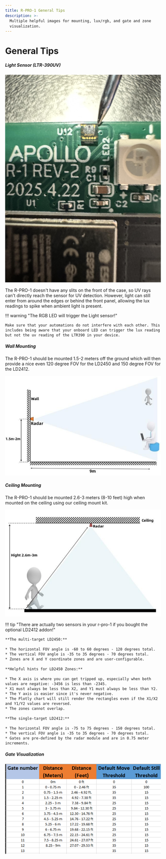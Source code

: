 ```yaml
---
title: R-PRO-1 General Tips
description: >-
  Multiple helpful images for mounting, lux/rgb, and gate and zone
  visualization.
---
```

# General Tips

##### **Light Sensor (LTR-390UV)**

![20240514_123742.jpg](../../../assets/rpro-ltr-390.jpg)

The R-PRO-1 doesn't have any slits on the front of the case, so UV rays can't directly reach the sensor for UV detection. However, light can still enter from around the edges or behind the front panel, allowing the lux readings to spike when ambient light is present.

!!! warning "The RGB LED will trigger the Light sensor!"

    Make sure that your automations do not interfere with each other. This includes being aware that your onboard LED can trigger the lux reading but not the uv reading of the LTR390 in your device.

##### **Wall Mounting**

The R-PRO-1 should be mounted 1.5-2 meters off the ground which will then provide a nice even 120 degree FOV for the LD2450 and 150 degree FOV for the LD2412.

![ld2410_mounting_hor-1.jpeg](../../../assets/ld2412-wall-mount-radar-cone.png)

##### **Ceiling Mounting**

The R-PRO-1 should be mounted 2.6-3 meters (8-10 feet) high when mounted on the ceiling using our ceiling mount kit.

![LD2410 Gates.png](../../../assets/ld2412-ceiling-mount-radar-cone.png)

!!! tip "There are actually two sensors in your r-pro-1 if you bought the optional LD2412 addon!"

    **The multi-target LD2450:**

    * The horizontal FOV angle is -60 to 60 degrees - 120 degrees total.
    * The vertical FOV angle is -35 to 35 degrees - 70 degrees total.
    * Zones are X and Y coordinate zones and are user-configurable.

    **Helpful hints for LD2450 Zones:**

    * The X axis is where you can get tripped up, especially when both values are negative: -3456 is less than -2345.
    * X1 must always be less than X2, and Y1 must always be less than Y2.
    * The Y axis is easier since it's never negative.
    * The Plotly chart will still render the rectangles even if the X1/X2 and Y1/Y2 values are reversed.
    * The zones cannot overlap.

    **The single-target LD2412:**

    * The horizontal FOV angle is -75 to 75 degrees - 150 degrees total.
    * The vertical FOV angle is -35 to 35 degrees - 70 degrees total.
    * Gates are pre-defined by the radar module and are in 0.75 meter increments.

##### **Gate Visualization**

![](../../../assets/ld2412-gate-visualization.png)